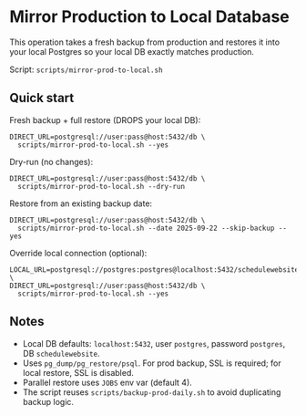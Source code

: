 # Mirror Production to Local Database

This operation takes a fresh backup from production and restores it into your local Postgres so your local DB exactly matches production.

Script: `scripts/mirror-prod-to-local.sh`

## Quick start

Fresh backup + full restore (DROPS your local DB):

```
DIRECT_URL=postgresql://user:pass@host:5432/db \
  scripts/mirror-prod-to-local.sh --yes
```

Dry-run (no changes):

```
DIRECT_URL=postgresql://user:pass@host:5432/db \
  scripts/mirror-prod-to-local.sh --dry-run
```

Restore from an existing backup date:

```
DIRECT_URL=postgresql://user:pass@host:5432/db \
  scripts/mirror-prod-to-local.sh --date 2025-09-22 --skip-backup --yes
```

Override local connection (optional):

```
LOCAL_URL=postgresql://postgres:postgres@localhost:5432/schedulewebsite \
DIRECT_URL=postgresql://user:pass@host:5432/db \
  scripts/mirror-prod-to-local.sh --yes
```

## Notes
- Local DB defaults: `localhost:5432`, user `postgres`, password `postgres`, DB `schedulewebsite`.
- Uses `pg_dump/pg_restore/psql`. For prod backup, SSL is required; for local restore, SSL is disabled.
- Parallel restore uses `JOBS` env var (default 4).
- The script reuses `scripts/backup-prod-daily.sh` to avoid duplicating backup logic.

